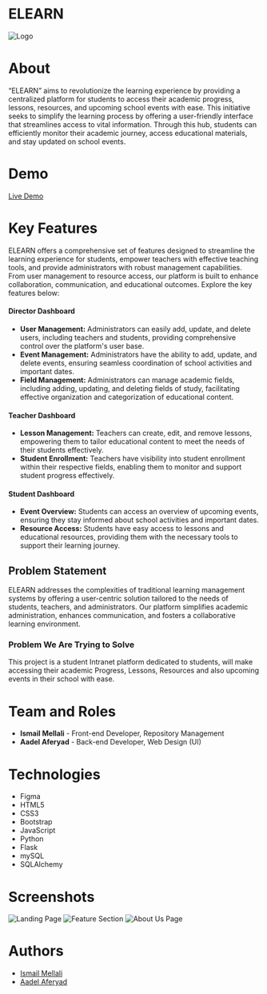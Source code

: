 # ELEARN

![Logo](https://i.imgur.com/UvBuqdO.png)

# About

“ELEARN” aims to revolutionize the learning experience by providing a centralized platform for students to access their academic progress, lessons, resources, and upcoming school events with ease. This initiative seeks to simplify the learning process by offering a user-friendly interface that streamlines access to vital information. Through this hub, students can efficiently monitor their academic journey, access educational materials, and stay updated on school events.

# Demo

[Live Demo](https://elearn-intranet.netlify.app/)

# Key Features

ELEARN offers a comprehensive set of features designed to streamline the learning experience for students, empower teachers with effective teaching tools, and provide administrators with robust management capabilities. From user management to resource access, our platform is built to enhance collaboration, communication, and educational outcomes. Explore the key features below:

#### Director Dashboard

- **User Management:** Administrators can easily add, update, and delete users, including teachers and students, providing comprehensive control over the platform's user base.
- **Event Management:** Administrators have the ability to add, update, and delete events, ensuring seamless coordination of school activities and important dates.
- **Field Management:** Administrators can manage academic fields, including adding, updating, and deleting fields of study, facilitating effective organization and categorization of educational content.

#### Teacher Dashboard

- **Lesson Management:** Teachers can create, edit, and remove lessons, empowering them to tailor educational content to meet the needs of their students effectively.
- **Student Enrollment:** Teachers have visibility into student enrollment within their respective fields, enabling them to monitor and support student progress effectively.

#### Student Dashboard

- **Event Overview:** Students can access an overview of upcoming events, ensuring they stay informed about school activities and important dates.
- **Resource Access:** Students have easy access to lessons and educational resources, providing them with the necessary tools to support their learning journey.

## Problem Statement

ELEARN addresses the complexities of traditional learning management systems by offering a user-centric solution tailored to the needs of students, teachers, and administrators. Our platform simplifies academic administration, enhances communication, and fosters a collaborative learning environment.

### Problem We Are Trying to Solve

This project is a student Intranet platform dedicated to students, will make accessing their academic Progress, Lessons, Resources and also upcoming events in their school with ease.

# Team and Roles

- **Ismail Mellali** - Front-end Developer, Repository Management
- **Aadel Aferyad** - Back-end Developer, Web Design (UI)

# Technologies

- Figma
- HTML5
- CSS3
- Bootstrap
- JavaScript
- Python
- Flask
- mySQL
- SQLAlchemy

# Screenshots

![Landing Page](https://i.imgur.com/LvMlZAl.png)
![Feature Section](https://i.imgur.com/OLxbyfv.png)
![About Us Page](https://i.imgur.com/hQEuden.png)

# Authors

- [Ismail Mellali](https://github.com/Liams-theCreator)
- [Aadel Aferyad](https://github.com/AadelAferyad)

